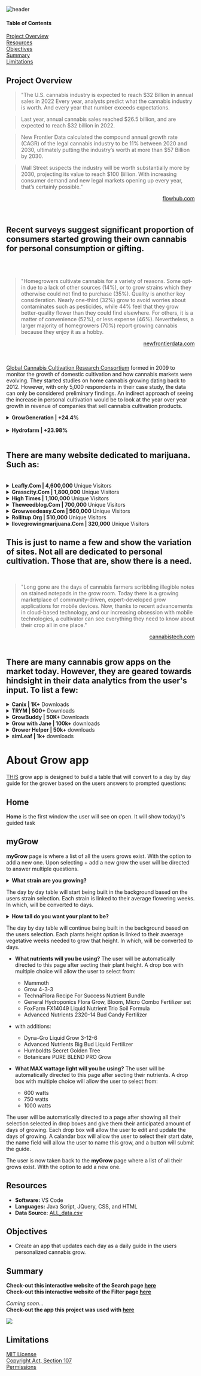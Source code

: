 ![header](/pics/header.png)
 
#### Table of Contents  

[Project Overview](#project-overview)  
[Resources](#resources)  
[Objectives](#objectives)  
[Summary](#summary)  
[Limitations](#limitations)  
  
## Project Overview  
>"The U.S. cannabis industry is expected to reach $32 Billion in annual sales in 2022
Every year, analysts predict what the cannabis industry is worth. And every year that number exceeds expectations.

>Last year, annual cannabis sales reached $26.5 billion, and are expected to reach $32 billion in 2022.

>New Frontier Data calculated the compound annual growth rate (CAGR) of the legal cannabis industry to be 11% between 2020 and 2030, ultimately putting the industry’s worth at more than $57 Billion by 2030.

>Wall Street suspects the industry will be worth substantially more by 2030, projecting its value to reach $100 Billion. With increasing consumer demand and new legal markets opening up every year, that’s certainly possible."  

<div style="text-align: right" ><a href="https://flowhub.com/cannabis-industry-statistics">flowhub.com</a></div>  
<br>
<br>  

## Recent surveys suggest significant proportion of consumers started growing their own cannabis for personal consumption or gifting.  
<br>
<br>  

>"Homegrowers cultivate cannabis for a variety of reasons. Some opt-in due to a lack of other sources (14%), or to grow strains which they otherwise could not find to purchase (35%). Quality is another key consideration. Nearly one-third (32%) grow to avoid worries about contaminates such as pesticides, while 44% feel that they grow better-quality flower than they could find elsewhere. For others, it is a matter of convenience (52%), or less expense (46%). Nevertheless, a larger majority of homegrowers (70%) report growing cannabis because they enjoy it as a hobby.  

<div style="text-align: right" ><a href="https://newfrontierdata.com/cannabis-insights/for-many-cannabis-consumers-home-is-where-the-grow-is/">newfrontierdata.com</a></div>
<br>
<br>

[Global Cannabis Cultivation Research Consortium](https://worldwideweed.nl/about/) formed in 2009 to monitor the growth of domestic cultivation and how cannabis markets were evolving. They started studies on home cannabis growing dating back to 2012. However, with only 5,000 respondents in their case study, the data can only be considered preliminary findings. An indirect approach of seeing the increase in personal cultivation would be to look at the year over year growth in revenue of companies that sell cannabis cultivation products. 
<br>  
<details>
<summary><b>GrowGeneration  | +24.4%  </b></summary>
<!--more info-->

**GrowGeneration** carries and sells thousands of products, including organic nutrients and soils, advanced lighting technology and state of the art hydroponic equipment to be used indoors and outdoors by commercial and home growers. **GrowGeneration Corp. ICR, Inc.**'s full year revenue estimated between $420 million to $422 million, an increase of 118% over prior year. Same-store-sales up 24.4% for full year 2021.   
</details>  
<br>
<details>
<summary><b>Hydrofarm  | +23.98% </b></summary>
<!--more info-->

**Hydrofarm** is a leading manufacturer and distributor of branded hydroponics equipment and supplies for controlled environment agriculture, including grow lights, climate control solutions, grow media and nutrients, as well as broad portfolio of innovative and proprietary branded products. As of Q2 2022, **HYDROFARM HOLDINGS GROUP**'s revenue has grown 23.98% year over year.    
</details>
<br>  

## There are many website dedicated to marijuana. Such as:
<br>
<details>
<summary><b>Leafly.Com  | 4,600,000 </b> Unique Visitors</summary>
<!--more info-->

**[Leafly.Com](https://www.leafly.com/)** is the world's most trusted destination to discover cannabis products and order them from legal, licensed retailers.  
</details>  
  
<details>
<summary><b>Grasscity.Com  | 1,800,000 </b> Unique Visitors</summary>
<!--more info-->  

**[Grasscity.Com](https://www.grasscity.com/)** is a leading online smoke shop that offers the largest range of bongs, dab rigs, water pipes, glass pipes, bubblers, vaporizers and accessories.    
</details> 
 
<details>
<summary><b>High Times  | 1,100,000 </b> Unique Visitors</summary>
<!--more info-->  

**[Hightimes.Com](https://hightimes.com/)** is an online magazine that delivers news and updates about cannabis, from cultivation and legalization, to entertainment and culture.  
</details>  

<details>
<summary><b>Theweedblog.Com  | 700,000 </b> Unique Visitors</summary>
<!--more info-->  

 **[Theweedblog.Com](https://theweedblog.com/)** is a source of important marijuana-related information.  
</details>  

<details>
<summary><b>Growweedeasy.Com  | 560,000 </b> Unique Visitors</summary>
<!--more info-->  

**[Growweedeasy.Com](https://www.growweedeasy.com/)** will show you how easy it is to grow your own marijuana at home, with as little time and effort as possible. If you want to start growing cannabis indoors for the first time, or if you’re already a pro grower and want to improve your current cannabis growing skill.   
</details>  

<details>
<summary><b>Rollitup.Org  | 510,000 </b> Unique Visitors</summary>
<!--more info-->  

**[Rollitup.Org](https://rollitup.org/)** has Marijuana Growing and Cannabis Cultivation resources, Marijuana seeds, and thousands of articles for growing cannabis.    
</details>

<details>
<summary><b>Ilovegrowingmarijuana.Com  | 320,000 </b> Unique Visitors</summary>
<!--more info-->  

**[Ilovegrowingmarijuana.Com](https://www.ilovegrowingmarijuana.com/)** ia a source on how to grow marijuana by Robert Bergman, Amsterdam. With guides and helpful experts.    
</details>  

## This is just to name a few and show the variation of sites. Not all are dedicated to personal cultivation. Those that are, show there is a need.  
<br>

>"Long gone are the days of cannabis farmers scribbling illegible notes on stained notepads in the grow room. Today there is a growing marketplace of community-driven, expert-developed grow applications for mobile devices. Now, thanks to recent advancements in cloud-based technology, and our increasing obsession with mobile technologies, a cultivator can see everything they need to know about their crop all in one place."  

<div style="text-align: right" ><a href="https://www.cannabistech.com/articles/smart-grow-apps-cannabis-weed/">cannabistech.com</a></div>  
<br>  

## There are many cannabis grow apps on the market today. However, they are geared towards hindsight in their data analytics from the user's input. To list a few:
<details>
<summary><b>Canix | 1K+</b> Downloads</summary>
<!--All you need is a blank line-->

**Canix** provides a mobile data entry solution that allows employees to enter data at the point of action. The Canix platform includes cultivation and manufacturing workflows, CRM & sales, scanning & RFID, labeling, reporting, and more. Cultivators can use Canix to track inventory, monitor compliance, and run reports.
</details> 

<details>
<summary><b>TRYM  | 500+</b> Downloads</summary>
<!--All you need is a blank line-->

**TRYM** offers a mobile SAAS platform to boost efficiency, stay in compliance, and monitor climate and root zone conditions. Additionally, the software offers team management, METRC reporting, plant tracking and task management.
</details>  

<details>
<summary><b>GrowBuddy | 50K+ </b>Downloads</summary>
<!--more info-->

**GrowBuddy** is an application simple enough for hobbyists to use but packed full of valuable features that even commercial operations would reap benefits from. The app strives to be a comprehensive database, capable of logging all relevant grow data to help you learn from your mistakes and compare against other strains and other crops. 
</details>   

<details>
<summary><b>Grow with Jane | 100k+</b> downloads</summary>
<!--more info-->

**Jane** focuses on providing newbie growers with guidance, grow logs and scheduling tools for their small operations. 
</details> 

<details>
<summary><b>Grower Helper | 50k+</b> downloads</summary>
<!--more info-->

**Grower Helper** is a tool that can be used to help cannabis growers keep track of their grow ops. You can register your plants, fertilizers, and sprays, add photos to keep track of progress, set task reminders, track environmental conditions, and even log information about your end products such as extracts. 
</details> 

<details>
<summary><b>simLeaf | 1k+</b> downloads</summary>
<!--more info-->

**simLeaf** allows users to practice growing weed virtually from their phone or tablet. The platform is actually quite sophisticated, as you must manage light, temperature, humidity, water levels, nutrients, and pH levels throughout the growing stages. simLeaf also provides useful tips and educational information to help you along the way. 
</details> 



# About Grow app

[THIS]() grow app is designed to build a table that will convert to a day by day guide for the grower based on the users answers to prompted questions:  

## Home  
**Home** is the first window the user will see on open. It will show today()'s guided task  

## myGrow 

**myGrow** page is where a list of all the users grows exist. With the option to add a new one. Upon selecting + add a new grow the user will be directed to answer multiple questions.

<details>
<summary><b>What strain are you growing?</b></summary>
<!--more info-->

**Search** page | **Filter** page  
The User will be taken to a search page that allows them to filter search through a list of 2,792 strains and select their strain. If the user is uncertain of what they want to grow, there is a filter search available to allow them to sort by Indica, Sativa, or Hybrid. This filter table, also, allows the user to sort accending and/or decending order on each header: Strain, THC, CBD, Indica, Sativa, Hybrid.   
</details> 

The day by day table will start being built in the background based on the users strain selection. Each strain is linked to their average flowering weeks. In which, will be converted to days.  

<details>
<summary><b>How tall do you want your plant to be?</b></summary>
<!--more info-->

**Tall** page  
The user will be automatically directed to this page after secting their strain. A drop box with multiple choice will allow the user to select from 1-12 feet tall.  
</details> 

The day by day table will continue being built in the background based on the users selection. Each plants height option is linked to their avaerage vegetative weeks needed to grow that height. In which, will be converted to days.  

- **What nutrients will you be using?** The user will be automatically directed to this page after secting their plant height. A drop box with multiple choice will allow the user to select from:  
    - Mammoth 
    - Grow 4-3-3 
    - TechnaFlora Recipe For Success Nutrient Bundle  
    - General Hydroponics Flora Grow, Bloom, Micro Combo Fertilizer set 
    - FoxFarm FX14049 Liquid Nutrient Trio Soil Formula  
    - Advanced Nutrients 2320-14 Bud Candy Fertilizer  

- with additions:  
    - Dyna-Gro Liquid Grow 3-12-6  
    - Advanced Nutrients Big Bud Liquid Fertilizer 
    - Humboldts Secret Golden Tree
    - Botanicare PURE BLEND PRO Grow  

- **What MAX wattage light will you be using?** The user will be automatically directed to this page after secting their nutrients. A drop box with multiple choice will allow the user to select from:  

    - 600 watts
    - 750 watts
    - 1000 watts  

The user will be automatically directed to a page after showing all their selection selected in drop boxes and give them their anticipated amount of days of growing. Each drop box will allow the user to edit and update the days of growing. A calandar box will allow the user to select their start date, the name field will allow the user to name this grow, and a button will submit the guide.  

The user is now taken back to the **myGrow** page where a list of all their grows exist. With the option to add a new one.  

## Resources  
- **Software:** VS Code   
- **Languages:** Java Script, JQuery, CSS, and HTML  
- **Data Source:** [ALL_data.csv](https://raw.githubusercontent.com/Shannon-Goddard/grow_data/main/Resources/csv/ALL_data.csv)    

## Objectives  
- Create an app that updates each day as a daily guide in the users personalized cannabis grow.   

## Summary
**Check-out this interactive website of the Search page [here](https://shannon-goddard.github.io/grow_search/)**  
**Check-out this interactive website of the Filter page [here](https://shannon-goddard.github.io/grow_filter/)**   

*Coming soon...*  
**Check-out the app this project was used with [here]()**

![](/pics/gif.gif)  

## Limitations  
[MIT License](https://github.com/Shannon-Goddard/grow_search/blob/main/LICENSE)  
[Copyright Act, Section 107](/resources/copyrightact.md)  
[Permissions](/resources/permission.png) 
